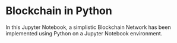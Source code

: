 # Blockchain in Python

In this Jupyter Notebook, a simplistic Blockchain Network has been implemented using Python on a Jupyter Notebook environment.

